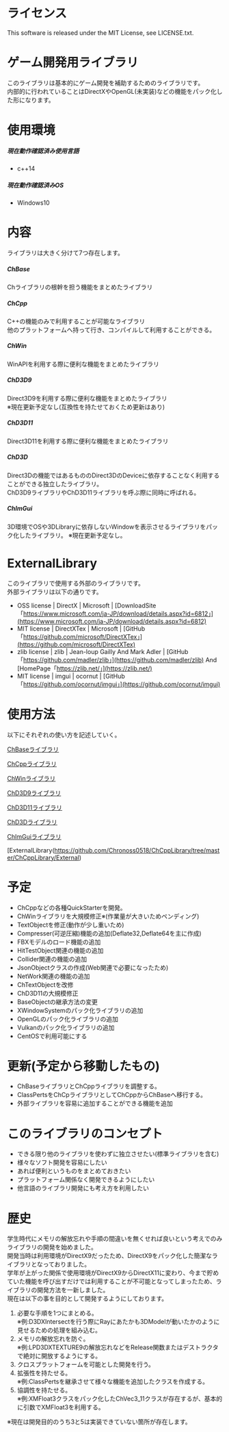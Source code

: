 # ライセンス
This software is released under the MIT License, see LICENSE.txt.

# ゲーム開発用ライブラリ

このライブラリは基本的にゲーム開発を補助するためのライブラリです。<br>
内部的に行われていることはDirectXやOpenGL(未実装)などの機能をパック化した形になります。

# 使用環境

##### 現在動作確認済み使用言語

- c++14

##### 現在動作確認済みOS

- Windows10

# 内容

ライブラリは大きく分けて7つ存在します。

##### ChBase
Chライブラリの根幹を担う機能をまとめたライブラリ<br>

##### ChCpp
C++の機能のみで利用することが可能なライブラリ<br>
他のプラットフォームへ持って行き、コンパイルして利用することができる。<br>

##### ChWin
WinAPIを利用する際に便利な機能をまとめたライブラリ<br>

##### ChD3D9
Direct3D9を利用する際に便利な機能をまとめたライブラリ<br>
※現在更新予定なし(互換性を持たせておくため更新はあり)

##### ChD3D11
Direct3D11を利用する際に便利な機能をまとめたライブラリ

##### ChD3D
Direct3Dの機能ではあるもののDirect3DのDeviceに依存することなく利用することができる独立したライブラリ。<br>
ChD3D9ライブラリやChD3D11ライブラリを呼ぶ際に同時に呼ばれる。

##### ChImGui
3D環境でOSや3DLibraryに依存しないWindowを表示させるライブラリをパック化したライブラリ。
※現在更新予定なし。

# ExternalLibrary
このライブラリで使用する外部のライブラリです。<br>
外部ライブラリは以下の通りです。

- OSS license | DirectX | Microsoft | [DownloadSite「https://www.microsoft.com/ja-JP/download/details.aspx?id=6812」](https://www.microsoft.com/ja-JP/download/details.aspx?id=6812)
- MIT license | DirectXTex | Microsoft | [GitHub「https://github.com/microsoft/DirectXTex」](https://github.com/microsoft/DirectXTex)
- zlib license | zlib | Jean-loup Gailly And Mark Adler | [GitHub「https://github.com/madler/zlib」](https://github.com/madler/zlib) And [HomePage「https://zlib.net/」](https://zlib.net/)
- MIT license | imgui | ocornut | [GitHub「https://github.com/ocornut/imgui」](https://github.com/ocornut/imgui)


# 使用方法

以下にそれぞれの使い方を記述していく。

[ChBaseライブラリ](https://github.com/Chronoss0518/GameLibrary/tree/master/ChWinLibrary/BasePack)

[ChCppライブラリ](https://github.com/Chronoss0518/GameLibrary/tree/master/ChWinLibrary/CPP)

[ChWinライブラリ](https://github.com/Chronoss0518/GameLibrary/tree/master/ChWinLibrary/WindowsObject)

[ChD3D9ライブラリ](https://github.com/Chronoss0518/GameLibrary/tree/master/ChWinLibrary/Direct3D9)

[ChD3D11ライブラリ](https://github.com/Chronoss0518/GameLibrary/tree/master/ChWinLibrary/Direct3D11)

[ChD3Dライブラリ](https://github.com/Chronoss0518/GameLibrary/tree/master/ChWinLibrary/Direct3DObject)

[ChImGuiライブラリ](https://github.com/Chronoss0518/GameLibrary/tree/master/ChWinLibrary/ImGUIAPI)

[ExternalLibrary(https://github.com/Chronoss0518/ChCppLibrary/tree/master/ChCppLibrary/External)

# 予定

- ChCppなどの各種QuickStarterを開発。
- ChWinライブラリを大規模修正※(作業量が大きいためペンディング)
- TextObjectを修正(動作が少し重いため)
- Compresser(可逆圧縮)機能の追加(Deflate32,Deflate64を主に作成)
- FBXモデルのロード機能の追加
- HitTestObject関連の機能の追加
- Collider関連の機能の追加
- JsonObjectクラスの作成(Web関連で必要になったため)
- NetWork関連の機能の追加
- ChTextObjectを改修
- ChD3D11の大規模修正
- BaseObjectの継承方法の変更
- XWindowSystemのパック化ライブラリの追加
- OpenGLのパック化ライブラリの追加
- Vulkanのパック化ライブラリの追加
- CentOSで利用可能にする


# 更新(予定から移動したもの)

- ChBaseライブラリとChCppライブラリを調整する。
- ClassPertsをChCpライブラリとしてChCppからChBaseへ移行する。
- 外部ライブラリを容易に追加することができる機能を追加

# このライブラリのコンセプト

- できる限り他のライブラリを使わずに独立させたい(標準ライブラリを含む)
- 様々なソフト開発を容易にしたい
- あれば便利というものをまとめておきたい
- プラットフォーム関係なく開発できるようにしたい
- 他言語のライブラリ開発にも考え方を利用したい

# 歴史

学生時代にメモリの解放忘れや手順の間違いを無くせれば良いという考えでのみライブラリの開発を始めました。<br>
開発当時は利用環境がDirectX9だったため、DirectX9をパック化した簡潔なライブラリとなっておりました。<br>
学年が上がった関係で使用環境がDirectX9からDirectX11に変わり、今まで貯めていた機能を呼び出すだけでは利用することが不可能となってしまったため、ライブラリの開発方法を一新しました。<br>
現在は以下の事を目的として開発するようにしております。

1. 必要な手順を1つにまとめる。<br>
※例:D3DXIntersectを行う際にRayにあたかも3DModelが動いたかのように見せるための処理を組み込む。<br>
2. メモリの解放忘れを防ぐ。<br>
※例:LPD3DXTEXTURE9の解放忘れなどをRelease関数またはデストラクタで絶対に開放するようにする。<br>
3. クロスプラットフォームを可能とした開発を行う。
4. 拡張性を持たせる。<br>
※例:ClassPertsを継承させて様々な機能を追加したクラスを作成する。<br>
5. 協調性を持たせる。<br>
※例:XMFloat3クラスをパック化したChVec3_11クラスが存在するが、基本的に引数でXMFloat3を利用する。<br>

※現在は開発目的のうち3と5は実装できていない箇所が存在します。




